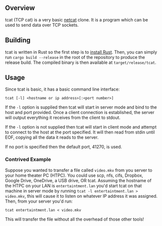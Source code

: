 ## Overview
tcat (TCP cat) is a very basic [netcat](https://linux.die.net/man/1/nc) clone. It is a program
which can be used to send data over TCP sockets.

## Building
tcat is written in Rust so the first step is to [install Rust](https://www.rust-lang.org/tools/install).
Then, you can simply run `cargo build --release` in the root of the repository to produce the
release build. The compiled binary is then available at `target/release/tcat`.

## Usage
Since tcat is basic, it has a basic command line interface:

```
tcat [-l] <hostname or ip address>[:<port number>]
```

If the `-l` option is supplied then tcat will start in server mode and bind to the host and port
provided. Once a client connection is established, the server will output everything it receives
from the client to stdout.

If the `-l` option is not supplied then tcat will start in client mode and attempt to connect
to the host at the port specified. It will then read from stdin until EOF, copying all the data
it reads to the server.

If no port is specified then the default port, 41270, is used.

### Contrived Example
Suppose you wanted to transfer a file called `video.mkv`
from you server to your home theater PC (HTPC). You could use scp, nfs, cifs, Dropbox, Google Drive,
OneDrive, a USB drive, OR tcat. Assuming the hostname of the HTPC on your LAN is `entertaintment.lan`
you'd start tcat on that machine in server mode by running `tcat -l entertaintment.lan > video.mkv`, this
will cause it to listen on whatever IP address it was assigned. Then, from your server you'd run:
```
tcat entertaintment.lan < video.mkv
```
This will transfer the file without all the overhead of those other tools!